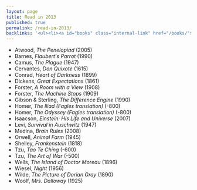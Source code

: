 ```yaml
---
layout: page
title: Read in 2013
published: true
permalink: /read-in-2013/
backlinks: '<ul><li><a id="books" class="internal-link" href="/books/">Books</a></li></ul>'
---
```


* Atwood, _The Penelopiad_ (2005) 
* Barnes, _Flaubert's Parrot_ (1990) 
* Camus, _The Plague_ (1947) 
* Cervantes, _Don Quixote_ (1615) 
* Conrad, _Heart of Darkness_ (1899) 
* Dickens, _Great Expectations_ (1861) 
* Forster, _A Room with a View_ (1908) 
* Forster, _The Machine Stops_ (1909) 
* Gibson & Sterling, _The Difference Engine_ (1990) 
* Homer, _The Iliad (Fagles translation)_ (-800) 
* Homer, _The Odyssey (Fagles translation)_ (-800) 
* Isaacson, _Einstein: His Life and Universe_ (2007) 
* Levi, _Survival in Auschwitz_ (1947) 
* Medina, _Brain Rules_ (2008) 
* Orwell, _Animal Farm_ (1945) 
* Shelley, _Frankenstein_ (1818) 
* Tzu, _Tao Te Ching_ (-600) 
* Tzu, _The Art of War_ (-500) 
* Wells, _The Island of Doctor Moreau_ (1896) 
* Wiesel, _Night_ (1956) 
* Wilde, _The Picture of Dorian Gray_ (1890) 
* Woolf, _Mrs. Dalloway_ (1925) 
